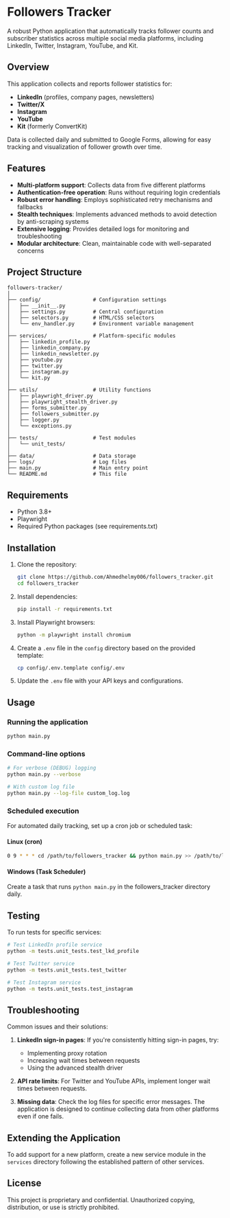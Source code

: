 # Followers Tracker

A robust Python application that automatically tracks follower counts and subscriber statistics across multiple social media platforms, including LinkedIn, Twitter, Instagram, YouTube, and Kit.

## Overview

This application collects and reports follower statistics for:

- **LinkedIn** (profiles, company pages, newsletters)
- **Twitter/X**
- **Instagram**
- **YouTube**
- **Kit** (formerly ConvertKit)

Data is collected daily and submitted to Google Forms, allowing for easy tracking and visualization of follower growth over time.

## Features

- **Multi-platform support**: Collects data from five different platforms
- **Authentication-free operation**: Runs without requiring login credentials
- **Robust error handling**: Employs sophisticated retry mechanisms and fallbacks
- **Stealth techniques**: Implements advanced methods to avoid detection by anti-scraping systems
- **Extensive logging**: Provides detailed logs for monitoring and troubleshooting
- **Modular architecture**: Clean, maintainable code with well-separated concerns

## Project Structure

```
followers-tracker/
│
├── config/                 # Configuration settings
│   ├── __init__.py
│   ├── settings.py         # Central configuration
│   ├── selectors.py        # HTML/CSS selectors
│   └── env_handler.py      # Environment variable management
│
├── services/               # Platform-specific modules
│   ├── linkedin_profile.py
│   ├── linkedin_company.py
│   ├── linkedin_newsletter.py
│   ├── youtube.py
│   ├── twitter.py
│   ├── instagram.py
│   └── kit.py
│
├── utils/                  # Utility functions
│   ├── playwright_driver.py
│   ├── playwright_stealth_driver.py
│   ├── forms_submitter.py
│   ├── followers_submitter.py
│   ├── logger.py
│   └── exceptions.py
│
├── tests/                  # Test modules
│   └── unit_tests/
│
├── data/                   # Data storage
├── logs/                   # Log files
├── main.py                 # Main entry point
└── README.md               # This file
```

## Requirements

- Python 3.8+
- Playwright
- Required Python packages (see requirements.txt)

## Installation

1. Clone the repository:
   ```bash
   git clone https://github.com/Ahmedhelmy006/followers_tracker.git
   cd followers_tracker
   ```

2. Install dependencies:
   ```bash
   pip install -r requirements.txt
   ```

3. Install Playwright browsers:
   ```bash
   python -m playwright install chromium
   ```

4. Create a `.env` file in the `config` directory based on the provided template:
   ```bash
   cp config/.env.template config/.env
   ```

5. Update the `.env` file with your API keys and configurations.

## Usage

### Running the application

```bash
python main.py
```

### Command-line options

```bash
# For verbose (DEBUG) logging
python main.py --verbose

# With custom log file
python main.py --log-file custom_log.log
```

### Scheduled execution

For automated daily tracking, set up a cron job or scheduled task:

#### Linux (cron)
```bash
0 9 * * * cd /path/to/followers_tracker && python main.py >> /path/to/logs/cron.log 2>&1
```

#### Windows (Task Scheduler)
Create a task that runs `python main.py` in the followers_tracker directory daily.

## Testing

To run tests for specific services:

```bash
# Test LinkedIn profile service
python -m tests.unit_tests.test_lkd_profile

# Test Twitter service
python -m tests.unit_tests.test_twitter

# Test Instagram service
python -m tests.unit_tests.test_instagram
```

## Troubleshooting

Common issues and their solutions:

1. **LinkedIn sign-in pages**: If you're consistently hitting sign-in pages, try:
   - Implementing proxy rotation
   - Increasing wait times between requests
   - Using the advanced stealth driver

2. **API rate limits**: For Twitter and YouTube APIs, implement longer wait times between requests.

3. **Missing data**: Check the log files for specific error messages. The application is designed to continue collecting data from other platforms even if one fails.

## Extending the Application

To add support for a new platform, create a new service module in the `services` directory following the established pattern of other services.

## License

This project is proprietary and confidential. Unauthorized copying, distribution, or use is strictly prohibited.